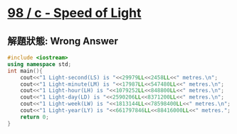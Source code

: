 # [98 / c - Speed of Light](https://toj.tfcis.org/oj/pro/98/)
## 解題狀態:  Wrong Answer
```CPP
#include <iostream>
using namespace std;
int main(){
	cout<<"1 Light-second(LS) is "<<29979LL<<2458LL<<" metres.\n";
	cout<<"1 Light-minute(LM) is "<<17987LL<<547480LL<<" metres.\n";
	cout<<"1 Light-hour(LH) is "<<1079252LL<<848800LL<<" metres.\n";
	cout<<"1 Light-day(LD) is "<<2590206LL<<8371200LL<<" metres.\n";
	cout<<"1 Light-week(LW) is "<<1813144LL<<78598400LL<<" metres.\n";
	cout<<"1 Light-year(LY) is "<<661797846LL<<88416000LL<<" metres.";
	return 0;
}
```
